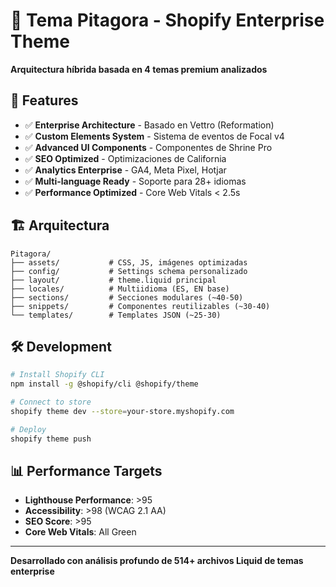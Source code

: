 # 🎯 Tema Pitagora - Shopify Enterprise Theme

**Arquitectura híbrida basada en 4 temas premium analizados**

## 🚀 Features

- ✅ **Enterprise Architecture** - Basado en Vettro (Reformation)
- ✅ **Custom Elements System** - Sistema de eventos de Focal v4  
- ✅ **Advanced UI Components** - Componentes de Shrine Pro
- ✅ **SEO Optimized** - Optimizaciones de California
- ✅ **Analytics Enterprise** - GA4, Meta Pixel, Hotjar
- ✅ **Multi-language Ready** - Soporte para 28+ idiomas
- ✅ **Performance Optimized** - Core Web Vitals < 2.5s

## 🏗️ Arquitectura

```
Pitagora/
├── assets/           # CSS, JS, imágenes optimizadas
├── config/           # Settings schema personalizado  
├── layout/           # theme.liquid principal
├── locales/          # Multiidioma (ES, EN base)
├── sections/         # Secciones modulares (~40-50)
├── snippets/         # Componentes reutilizables (~30-40)
└── templates/        # Templates JSON (~25-30)
```

## 🛠️ Development

```bash
# Install Shopify CLI
npm install -g @shopify/cli @shopify/theme

# Connect to store
shopify theme dev --store=your-store.myshopify.com

# Deploy
shopify theme push
```

## 📊 Performance Targets

- **Lighthouse Performance**: >95
- **Accessibility**: >98 (WCAG 2.1 AA)
- **SEO Score**: >95
- **Core Web Vitals**: All Green

---

**Desarrollado con análisis profundo de 514+ archivos Liquid de temas enterprise**